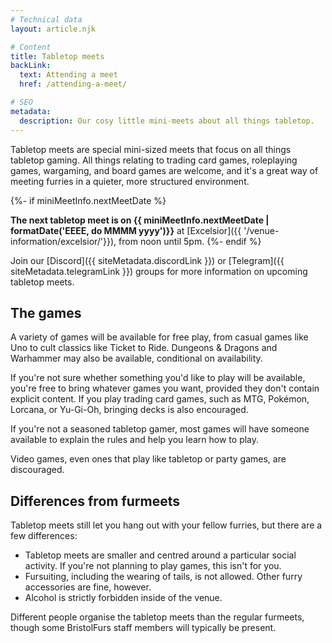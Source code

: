 ```yaml
---
# Technical data
layout: article.njk

# Content
title: Tabletop meets
backLink:
  text: Attending a meet
  href: /attending-a-meet/

# SEO
metadata:
  description: Our cosy little mini-meets about all things tabletop.
---
```


Tabletop meets are special mini-sized meets that focus on all things tabletop gaming. All things relating to trading card games, roleplaying games, wargaming, and board games are welcome, and it's a great way of meeting furries in a quieter, more structured environment.

{%- if miniMeetInfo.nextMeetDate %}

**The next tabletop meet is on {{ miniMeetInfo.nextMeetDate | formatDate('EEEE, do MMMM yyyy')}}** at [Excelsior]({{ '/venue-information/excelsior/'}}), from noon until 5pm.
{%- endif %}

Join our [Discord]({{ siteMetadata.discordLink }}) or [Telegram]({{ siteMetadata.telegramLink }}) groups for more information on upcoming tabletop meets.

## The games

A variety of games will be available for free play, from casual games like Uno to cult classics like Ticket to Ride. Dungeons & Dragons and Warhammer may also be available, conditional on availability.

If you're not sure whether something you'd like to play will be available, you're free to bring whatever games you want, provided they don't contain explicit content. If you play trading card games, such as MTG, Pokémon, Lorcana, or Yu-Gi-Oh, bringing decks is also encouraged.

If you're not a seasoned tabletop gamer, most games will have someone available to explain the rules and help you learn how to play.

Video games, even ones that play like tabletop or party games, are discouraged.

## Differences from furmeets

Tabletop meets still let you hang out with your fellow furries, but there are a few differences:

- Tabletop meets are smaller and centred around a particular social activity. If you're not planning to play games, this isn't for you.
- Fursuiting, including the wearing of tails, is not allowed. Other furry accessories are fine, however.
- Alcohol is strictly forbidden inside of the venue.

Different people organise the tabletop meets than the regular furmeets, though some BristolFurs staff members will typically be present.
